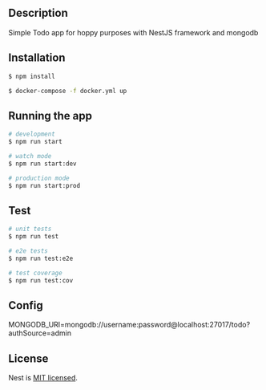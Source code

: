 ## Description

Simple Todo app for hoppy purposes with NestJS framework and mongodb

## Installation

```bash
$ npm install

$ docker-compose -f docker.yml up
```

## Running the app

```bash
# development
$ npm run start

# watch mode
$ npm run start:dev

# production mode
$ npm run start:prod
```

## Test

```bash
# unit tests
$ npm run test

# e2e tests
$ npm run test:e2e

# test coverage
$ npm run test:cov
```
## Config

MONGODB_URI=mongodb://username:password@localhost:27017/todo?authSource=admin

## License

Nest is [MIT licensed](LICENSE).
